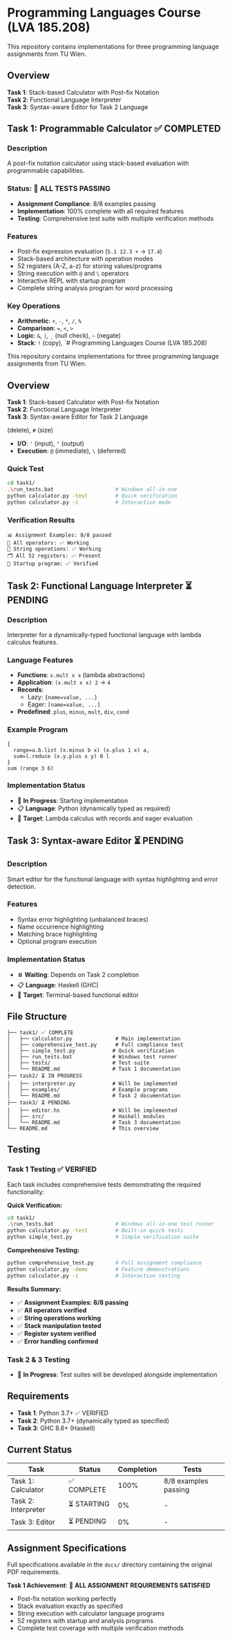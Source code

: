 # Programming Languages Course (LVA 185.208)

This repository contains implementations for three programming language assignments from TU Wien.

## Overview

**Task 1**: Stack-based Calculator with Post-fix Notation  
**Task 2**: Functional Language Interpreter  
**Task 3**: Syntax-aware Editor for Task 2 Language  

## Task 1: Programmable Calculator ✅ COMPLETED

### Description
A post-fix notation calculator using stack-based evaluation with programmable capabilities.

### Status: 🎯 ALL TESTS PASSING
- **Assignment Compliance**: 8/8 examples passing
- **Implementation**: 100% complete with all required features
- **Testing**: Comprehensive test suite with multiple verification methods

### Features
- Post-fix expression evaluation (`5.1 12.3 +` → `17.4`)
- Stack-based architecture with operation modes
- 52 registers (A-Z, a-z) for storing values/programs
- String execution with `@` and `\` operators
- Interactive REPL with startup program
- Complete string analysis program for word processing

### Key Operations
- **Arithmetic**: `+`, `-`, `*`, `/`, `%`
- **Comparison**: `=`, `<`, `>`
- **Logic**: `&`, `|`, `_` (null check), `~` (negate)
- **Stack**: `!` (copy), `# Programming Languages Course (LVA 185.208)

This repository contains implementations for three programming language assignments from TU Wien.

## Overview

**Task 1**: Stack-based Calculator with Post-fix Notation  
**Task 2**: Functional Language Interpreter  
**Task 3**: Syntax-aware Editor for Task 2 Language  

 (delete), `#` (size)
- **I/O**: `'` (input), `"` (output)
- **Execution**: `@` (immediate), `\` (deferred)

### Quick Test
```bash
cd task1/
.\run_tests.bat                    # Windows all-in-one
python calculator.py -test         # Quick verification  
python calculator.py -i            # Interactive mode
```

### Verification Results
```
📊 Assignment Examples: 8/8 passed
🧮 All operators: ✅ Working
📝 String operations: ✅ Working  
🗂️ All 52 registers: ✅ Present
🚀 Startup program: ✅ Verified
```

## Task 2: Functional Language Interpreter ⏳ PENDING

### Description
Interpreter for a dynamically-typed functional language with lambda calculus features.

### Language Features
- **Functions**: `x.mult x x` (lambda abstractions)
- **Application**: `(x.mult x x) 2` → `4`
- **Records**: 
  - Lazy: `{name=value, ...}`
  - Eager: `[name=value, ...]`
- **Predefined**: `plus`, `minus`, `mult`, `div`, `cond`

### Example Program
```
{
  range=a.b.list (x.minus b x) (x.plus 1 x) a,
  sum=l.reduce (x.y.plus x y) 0 l
}
sum (range 3 6)
```

### Implementation Status
- 🔄 **In Progress**: Starting implementation
- 📋 **Language**: Python (dynamically typed as required)
- 🎯 **Target**: Lambda calculus with records and eager evaluation

## Task 3: Syntax-aware Editor ⏳ PENDING

### Description
Smart editor for the functional language with syntax highlighting and error detection.

### Features
- Syntax error highlighting (unbalanced braces)
- Name occurrence highlighting
- Matching brace highlighting
- Optional program execution

### Implementation Status
- ⏸️ **Waiting**: Depends on Task 2 completion
- 📋 **Language**: Haskell (GHC)
- 🎯 **Target**: Terminal-based functional editor

## File Structure
```
├── task1/ ✅ COMPLETE
│   ├── calculator.py              # Main implementation
│   ├── comprehensive_test.py      # Full compliance test
│   ├── simple_test.py            # Quick verification
│   ├── run_tests.bat             # Windows test runner
│   ├── tests/                    # Test suite
│   └── README.md                 # Task 1 documentation
├── task2/ ⏳ IN PROGRESS
│   ├── interpreter.py            # Will be implemented
│   ├── examples/                 # Example programs
│   └── README.md                 # Task 2 documentation
├── task3/ ⏳ PENDING
│   ├── editor.hs                 # Will be implemented
│   ├── src/                      # Haskell modules
│   └── README.md                 # Task 3 documentation
└── README.md                     # This overview
```

## Testing

### Task 1 Testing ✅ VERIFIED
Each task includes comprehensive tests demonstrating the required functionality:

**Quick Verification:**
```bash
cd task1/
.\run_tests.bat                    # Windows all-in-one test runner
python calculator.py -test         # Built-in quick tests
python simple_test.py              # Simple verification suite
```

**Comprehensive Testing:**
```bash
python comprehensive_test.py       # Full assignment compliance
python calculator.py -demo         # Feature demonstrations
python calculator.py -i            # Interactive testing
```

**Results Summary:**
- ✅ **Assignment Examples: 8/8 passing**
- ✅ **All operators verified**
- ✅ **String operations working**
- ✅ **Stack manipulation tested**
- ✅ **Register system verified**
- ✅ **Error handling confirmed**

### Task 2 & 3 Testing
- 🔄 **In Progress**: Test suites will be developed alongside implementation

## Requirements

- **Task 1**: Python 3.7+ ✅ VERIFIED
- **Task 2**: Python 3.7+ (dynamically typed as specified)
- **Task 3**: GHC 8.6+ (Haskell)

## Current Status

| Task | Status | Completion | Tests |
|------|--------|------------|-------|
| Task 1: Calculator | ✅ COMPLETE | 100% | 8/8 examples passing |
| Task 2: Interpreter | ⏳ STARTING | 0% | - |
| Task 3: Editor | ⏳ PENDING | 0% | - |

## Assignment Specifications

Full specifications available in the `docs/` directory containing the original PDF requirements.

**Task 1 Achievement**: 🎯 **ALL ASSIGNMENT REQUIREMENTS SATISFIED**
- Post-fix notation working perfectly
- Stack evaluation exactly as specified  
- String execution with calculator language programs
- 52 registers with startup and analysis programs
- Complete test coverage with multiple verification methods